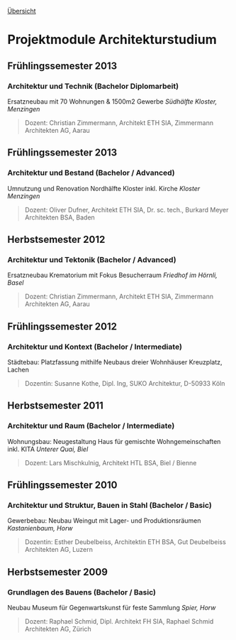 [Übersicht](README.md)

# Projektmodule Architekturstudium

## Frühlingssemester 2013

### Architektur und Technik (Bachelor Diplomarbeit)

Ersatzneubau mit 70 Wohnungen & 1500m2 Gewerbe 
_Südhälfte Kloster, Menzingen_
> Dozent: Christian Zimmermann, Architekt ETH SIA, Zimmermann Architekten AG, Aarau

## Frühlingssemester 2013

### Architektur und Bestand (Bachelor / Advanced)

Umnutzung und Renovation Nordhälfte Kloster inkl. Kirche 
_Kloster Menzingen_
> Dozent: Oliver Dufner, Architekt ETH SIA, Dr. sc. tech., Burkard Meyer Architekten BSA, Baden

## Herbstsemester 2012

### Architektur und Tektonik (Bachelor / Advanced)

Ersatzneubau Krematorium mit Fokus Besucherraum 
_Friedhof im Hörnli, Basel_
> Dozent: Christian Zimmermann, Architekt ETH SIA, Zimmermann Architekten AG, Aarau

## Frühlingssemester 2012

### Architektur und Kontext (Bachelor / Intermediate)

Städtebau: Platzfassung mithilfe Neubaus dreier Wohnhäuser 
Kreuzplatz, Lachen
> Dozentin: Susanne Kothe, Dipl. Ing, SUKO Architektur, D-50933 Köln

## Herbstsemester 2011

### Architektur und Raum (Bachelor / Intermediate)

Wohnungsbau: Neugestaltung Haus für gemischte Wohngemeinschaften inkl. KITA 
_Unterer Quai, Biel_
> Dozent: Lars Mischkulnig, Architekt HTL BSA, Biel / Bienne

## Frühlingssemester 2010

### Architektur und Struktur, Bauen in Stahl (Bachelor / Basic)

Gewerbebau: Neubau Weingut mit Lager- und Produktionsräumen 
_Kastanienbaum, Horw_
> Dozentin: Esther Deubelbeiss, Architektin ETH BSA, Gut Deubelbeiss Architekten AG, Luzern

## Herbstsemester 2009

### Grundlagen des Bauens (Bachelor / Basic)

Neubau Museum für Gegenwartskunst für feste Sammlung 
_Spier, Horw_
> Dozent: Raphael Schmid, Dipl. Architekt FH SIA, Raphael Schmid Architekten AG, Zürich
